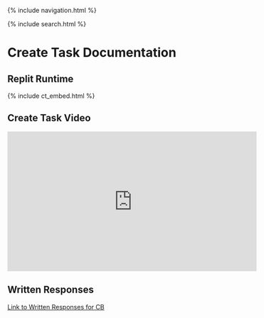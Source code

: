 {% include navigation.html %}

{% include search.html %}

# Create Task Documentation

## Replit Runtime

{% include ct_embed.html %}

## Create Task Video
<iframe width="560" height="315" src="https://www.youtube.com/embed/CTiaXashFsg" title="YouTube video player" frameborder="0" allow="accelerometer; autoplay; clipboard-write; encrypted-media; gyroscope; picture-in-picture" allowfullscreen></iframe>

## Written Responses
[Link to Written Responses for CB](https://docs.google.com/document/d/1UIRmeW4Dpcra5GtODsZPwa_F4fTg7O7HcxUMnaSb_u4/edit?usp=sharing)
